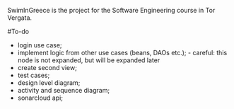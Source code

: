 SwimInGreece is the project for the Software Engineering course in Tor Vergata.

#To-do
- login use case;
- implement logic from other use cases (beans, DAOs etc.);
      - careful: this node is not expanded, but will be expanded later
- create second view;
- test cases;
- design level diagram;
- activity and sequence diagram;
- sonarcloud api;
  
